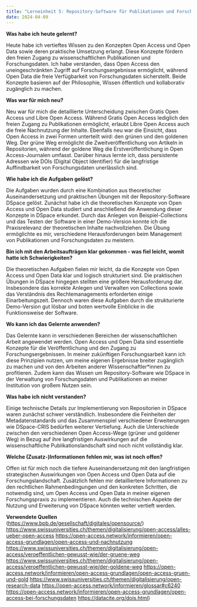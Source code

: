 ```yaml
---
title: "Lerneinheit 5: Repository-Software für Publikationen und Forschungsdaten"
date: 2024-04-09
---
```


**Was habe ich heute gelernt?**

Heute habe ich vertieftes Wissen zu den Konzepten Open Access und Open Data sowie deren praktische Umsetzung erlangt. Diese Konzepte fördern den freien Zugang zu wissenschaftlichen Publikationen und Forschungsdaten. Ich habe verstanden, dass Open Access den uneingeschränkten Zugriff auf Forschungsergebnisse ermöglicht, während Open Data die freie Verfügbarkeit von Forschungsdaten sicherstellt. Beide Konzepte basieren auf der Philosophie, Wissen öffentlich und kollaborativ zugänglich zu machen. 

**Was war für mich neu?**

Neu war für mich die detaillierte Unterscheidung zwischen Gratis Open Access und Libre Open Access. Während Gratis Open Access lediglich den freien Zugang zu Publikationen ermöglicht, erlaubt Libre Open Access auch die freie Nachnutzung der Inhalte. Ebenfalls neu war die Einsicht, dass Open Access in zwei Formen unterteilt wird: den grünen und den goldenen Weg. Der grüne Weg ermöglicht die Zweitveröffentlichung von Artikeln in Repositorien, während der goldene Weg die Erstveröffentlichung in Open Access-Journalen umfasst. Darüber hinaus lernte ich, dass persistente Adressen wie DOIs (Digital Object Identifier) für die langfristige Auffindbarkeit von Forschungsdaten unerlässlich sind.

**Wie habe ich die Aufgaben gelöst?**

Die Aufgaben wurden durch eine Kombination aus theoretischer Auseinandersetzung und praktischen Übungen mit der Repository-Software DSpace gelöst. Zunächst habe ich die theoretischen Konzepte von Open Access und Open Data studiert und anschließend die Anwendung dieser Konzepte in DSpace erkundet. Durch das Anlegen von Beispiel-Collections und das Testen der Software in einer Demo-Version konnte ich die Praxisrelevanz der theoretischen Inhalte nachvollziehen. Die Übung ermöglichte es mir, verschiedene Herausforderungen beim Management von Publikationen und Forschungsdaten zu meistern.

**Bin ich mit den Arbeitsaufträgen klar gekommen - was fiel leicht, womit hatte ich Schwierigkeiten?**

Die theoretischen Aufgaben fielen mir leicht, da die Konzepte von Open Access und Open Data klar und logisch strukturiert sind. Die praktischen Übungen in DSpace hingegen stellten eine größere Herausforderung dar. Insbesondere das korrekte Anlegen und Verwalten von Collections sowie das Verständnis des Rechtemanagements erforderten einige Einarbeitungszeit. Dennoch waren diese Aufgaben durch die strukturierte Demo-Version gut lösbar und boten wertvolle Einblicke in die Funktionsweise der Software.

**Wo kann ich das Gelernte anwenden?**

Das Gelernte kann in verschiedenen Bereichen der wissenschaftlichen Arbeit angewendet werden. Open Access und Open Data sind essentielle Konzepte für die Veröffentlichung und den Zugang zu Forschungsergebnissen. In meiner zukünftigen Forschungsarbeit kann ich diese Prinzipien nutzen, um meine eigenen Ergebnisse breiter zugänglich zu machen und von den Arbeiten anderer Wissenschaftler*innen zu profitieren. Zudem kann das Wissen um Repository-Software wie DSpace in der Verwaltung von Forschungsdaten und Publikationen an meiner Institution von großem Nutzen sein.

**Was habe ich nicht verstanden?**

Einige technische Details zur Implementierung von Repositorien in DSpace waren zunächst schwer verständlich. Insbesondere die Feinheiten der Metadatenstandards und das Zusammenspiel verschiedener Erweiterungen wie DSpace-CRIS bedürfen weiterer Vertiefung. Auch die Unterschiede zwischen den verschiedenen Open Access-Wege (grüner und goldener Weg) in Bezug auf ihre langfristigen Auswirkungen auf die wissenschaftliche Publikationslandschaft sind noch nicht vollständig klar.

**Welche (Zusatz-)Informationen fehlen mir, was ist noch offen?**

Offen ist für mich noch die tiefere Auseinandersetzung mit den langfristigen strategischen Auswirkungen von Open Access und Open Data auf die Forschungslandschaft. Zusätzlich fehlen mir detailliertere Informationen zu den rechtlichen Rahmenbedingungen und den konkreten Schritten, die notwendig sind, um Open Access und Open Data in meiner eigenen Forschungspraxis zu implementieren. Auch die technischen Aspekte der Nutzung und Erweiterung von DSpace könnten weiter vertieft werden.

**Verwendete Quellen**
(https://www.bpb.de/gesellschaft/digitales/opensource/)
https://www.swissuniversities.ch/themen/digitalisierung/open-access/alles-ueber-open-access
https://open-access.network/informieren/open-access-grundlagen/open-access-und-nachnutzung
https://www.swissuniversities.ch/themen/digitalisierung/open-access/veroeffentlichen-gewusst-wie/der-gruene-weg
https://www.swissuniversities.ch/themen/digitalisierung/open-access/veroeffentlichen-gewusst-wie/der-goldene-weg
https://open-access.network/informieren/open-access-grundlagen/open-access-gruen-und-gold
https://www.swissuniversities.ch/themen/digitalisierung/open-research-data
https://open-access.network/informieren/glossar#c6240
https://open-access.network/informieren/open-access-grundlagen/open-access-bei-forschungsdaten
https://datacite.org/dois.html)
